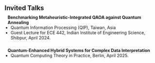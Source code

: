 <h1 id="invited-talks"></h1>
<h2 style="margin: 60px 0px 10px;">Invited Talks</h2>

<div style="display: inline-block; width: fit-content; margin-bottom: 20px;">
  <h4 style="margin: 0 10px 0;">Benchmarking Metaheuristic-Integrated QAOA against Quantum Annealing</h4>
  <ul style="margin: 0 0 5px; width: 100%; box-sizing: border-box; padding-left: 20px; list-style-type: disc;">
    <li>Quantum Information Processing (QIP), Taiwan, Asia</li>
    <li>Guest Lecture for ECE 442, Indian Institute of Engineering Science, Shibpur, April 2024.</li>
  </ul>
</div>

<div style="display: inline-block; width: fit-content; margin-bottom: 20px;">
  <h4 style="margin: 0 10px 0;">Quantum-Enhanced Hybrid Systems for Complex Data Interpretation</h4>
  <ul style="margin: 0 0 5px; width: 100%; box-sizing: border-box; padding-left: 20px; list-style-type: disc;">
    <li>Quantum Computing Theory in Practice, Berlin, April 2025.</li>
  </ul>
</div>
